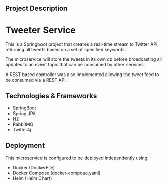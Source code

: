 ## Project Description


# Tweeter Service

This is a Springboot project that creates a real-time stream to Twitter API, returning all tweets based on a set of specified keywords.  

The microservice will store the tweets in its own db before broadcasting all updates to an event topic that can be consumed by other services. 

A REST based controller was also implemented allowing the tweet feed to be consumed via a REST API.

## Technologies & Frameworks

- SpringBoot
- Spring JPA
- H2 
- RabbitMQ
- Twitter4j

## Deployment

This microservice is configured to be deployed independently using:

- Docker (DockerFile)
- Docker Compose (docker-compose.yaml)
- Helm (Helm Chart)
<!-- 

## ToDo
Please Note: this project is WIP

add Dockerfile & docker-compose

add Helm chart

add testcases for controller

Write a proper readme.md to explain the project -->
